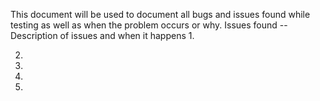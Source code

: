 This document will be used to document all bugs and issues found while testing as well as when the problem occurs or why.
Issues found -- Description of issues and when it happens
1.


2.
3.
4.
5.
